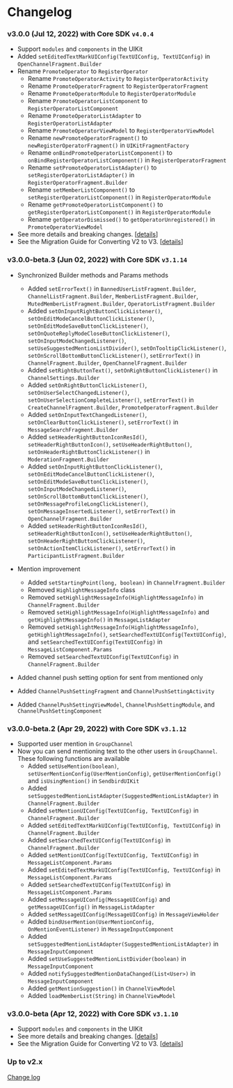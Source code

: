 # Changelog

### v3.0.0 (Jul 12, 2022) with Core SDK `v4.0.4`
* Support `modules` and `components` in the UIKit
* Added `setEditedTextMarkUIConfig(TextUIConfig, TextUIConfig)` in `OpenChannelFragment.Builder`
* Rename `PromoteOperator` to `RegisterOperator`
  * Rename `PromoteOperatorActivity` to `RegisterOperatorActivity`
  * Rename `PromoteOperatorFragment` to `RegisterOperatorFragment`
  * Rename `PromoteOperatorModule` to `RegisterOperatorModule`
  * Rename `PromoteOperatorListComponent` to `RegisterOperatorListComponent`
  * Rename `PromoteOperatorListAdapter` to `RegisterOperatorListAdapter`
  * Rename `PromoteOperatorViewModel` to `RegisterOperatorViewModel`
  * Rename `newPromoteOperatorFragment()` to `newRegisterOperatorFragment()` in `UIKitFragmentFactory`
  * Rename `onBindPromoteOperatorListComponent()` to `onBindRegisterOperatorListComponent()` in `RegisterOperatorFragment`
  * Rename `setPromoteOperatorListAdapter()` to `setRegisterOperatorListAdapter()` in `RegisterOperatorFragment.Builder`
  * Rename `setMemberListComponent()` to `setRegisterOperatorListComponent()` in `RegisterOperatorModule`
  * Rename `getPromoteOperatorListComponent()` to `getRegisterOperatorListComponent()` in `RegisterOperatorModule`
  * Rename `getOperatorDismissed()` to `getOperatorUnregistered()` in `PromoteOperatorViewModel`
* See more details and breaking changes. [[details](/changelogs/BREAKINGCHANGES_V3.md)]
* See the Migration Guide for Converting V2 to V3. [[details](/changelogs/MIGRATIONGUIDE_V3.md)]

### v3.0.0-beta.3 (Jun 02, 2022) with Core SDK `v3.1.14`
* Synchronized Builder methods and Params methods
  * Added `setErrorText()` in `BannedUserListFragment.Builder`, `ChannelListFragment.Builder`, `MemberListFragment.Builder`, `MutedMemberListFragment.Builder`, `OperatorListFragment.Builder`
  * Added `setOnInputRightButtonClickListener()`, `setOnEditModeCancelButtonClickListener()`, `setOnEditModeSaveButtonClickListener()`, `setOnQuoteReplyModeCloseButtonClickListener()`, `setOnInputModeChangedListener()`, `setUseSuggestedMentionListDivider()`, `setOnTooltipClickListener()`, `setOnScrollBottomButtonClickListener()`, `setErrorText()` in `ChannelFragment.Builder`, `OpenChannelFragment.Builder`
  * Added `setRightButtonText()`, `setOnRightButtonClickListener()` in `ChannelSettings.Builder`
  * Added `setOnRightButtonClickListener()`, `setOnUserSelectChangedListener()`, `setOnUserSelectionCompleteListener()`, `setErrorText()` in `CreateChannelFragment.Builder`, `PromoteOperatorFragment.Builder`
  * Added `setOnInputTextChangedListener()`, `setOnClearButtonClickListener()`, `setErrorText()` in `MessageSearchFragment.Builder`
  * Added `setHeaderRightButtonIconResId()`, `setHeaderRightButtonIcon()`, `setUseHeaderRightButton()`, `setOnHeaderRightButtonClickListener()` in `ModerationFragment.Builder`
  * Added `setOnInputRightButtonClickListener()`, `setOnEditModeCancelButtonClickListener()`, `setOnEditModeSaveButtonClickListener()`, `setOnInputModeChangedListener()`, `setOnScrollBottomButtonClickListener()`, `setOnMessageProfileLongClickListener()`, `setOnMessageInsertedListener()`, `setErrorText()` in `OpenChannelFragment.Builder`
  * Added `setHeaderRightButtonIconResId()`, `setHeaderRightButtonIcon()`, `setUseHeaderRightButton()`, `setOnHeaderRightButtonClickListener()`, `setOnActionItemClickListener()`, `setErrorText()` in `ParticipantListFragment.Builder`

* Mention improvement
  * Added `setStartingPoint(long, boolean)` in `ChannelFragment.Builder`
  * Removed `HighlightMessageInfo` class
  * Removed `setHighlightMessageInfo(HighlightMessageInfo)` in `ChannelFragment.Builder`
  * Removed `setHighlightMessageInfo(HighlightMessageInfo)` and `getHighlightMessageInfo()` in `MessageListAdapter`
  * Removed `setHighlightMessageInfo(HighlightMessageInfo)`, `getHighlightMessageInfo()`, `setSearchedTextUIConfig(TextUIConfig)`, and `setSearchedTextUIConfig(TextUIConfig)` in `MessageListComponent.Params`
  * Removed `setSearchedTextUIConfig(TextUIConfig)` in `ChannelFragment.Builder`

* Added channel push setting option for sent from mentioned only
* Added `ChannelPushSettingFragment` and `ChannelPushSettingActivity`
* Added `ChannelPushSettingViewModel`, `ChannelPushSettingModule`, and `ChannelPushSettingComponent`

### v3.0.0-beta.2 (Apr 29, 2022) with Core SDK `v3.1.12`
* Supported user mention in `GroupChannel`
* Now you can send mentioning text to the other users in `GroupChannel`. These following functions are available
    * Added `setUseMention(boolean)`, `setUserMentionConfig(UserMentionConfig)`, `getUserMentionConfig()` and `isUsingMention()` in `SendbirdUIKit`
    * Added `setSuggestedMentionListAdapter(SuggestedMentionListAdapter)` in `ChannelFragment.Builder`
    * Added `setMentionUIConfig(TextUIConfig, TextUIConfig)` in `ChannelFragment.Builder`
    * Added `setEditedTextMarkUIConfig(TextUIConfig, TextUIConfig)` in `ChannelFragment.Builder`
    * Added `setSearchedTextUIConfig(TextUIConfig)` in `ChannelFragment.Builder`
    * Added `setMentionUIConfig(TextUIConfig, TextUIConfig)` in `MessageListComponent.Params`
    * Added `setEditedTextMarkUIConfig(TextUIConfig, TextUIConfig)` in `MessageListComponent.Params`
    * Added `setSearchedTextUIConfig(TextUIConfig)` in `MessageListComponent.Params`
    * Added `setMessageUIConfig(MessageUIConfig)` and `getMessageUIConfig()` in `MessageListAdapter`
    * Added `setMessageUIConfig(MessageUIConfig)` in `MessageViewHolder`
    * Added `bindUserMention(UserMentionConfig, OnMentionEventListener)` in `MessageInputComponent`
    * Added `setSuggestedMentionListAdapter(SuggestedMentionListAdapter)` in `MessageInputComponent`
    * Added `setUseSuggestedMentionListDivider(boolean)` in `MessageInputComponent`
    * Added `notifySuggestedMentionDataChanged(List<User>)` in `MessageInputComponent`
    * Added `getMentionSuggestion()` in `ChannelViewModel`
    * Added `loadMemberList(String)` in `ChannelViewModel`

### v3.0.0-beta (Apr 12, 2022) with Core SDK `v3.1.10`
* Support `modules` and `components` in the UIKit
* See more details and breaking changes. [[details](/changelogs/BREAKINGCHANGES_V3.md)]
* See the Migration Guide for Converting V2 to V3. [[details](/changelogs/MIGRATIONGUIDE_V3.md)]

### Up to v2.x
[Change log](/changelogs/CHANGELOG_V2.md)